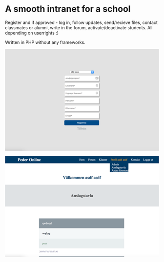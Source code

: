 # A smooth intranet for a school
Register and if approved - log in, follow updates, send/recieve files, contact classmates or alumni, write in the forum, activate/deactivate students. All depending on userrights :)

Written in PHP without any frameworks.

![alt tag](https://github.com/pedersjogren/Jensen/blob/master/peder_online_login.png)

![alt tag](https://github.com/pedersjogren/Jensen/blob/master/peder_online.png)




